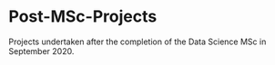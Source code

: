 # Post-MSc-Projects
Projects undertaken after the completion of the Data Science MSc in September 2020.
